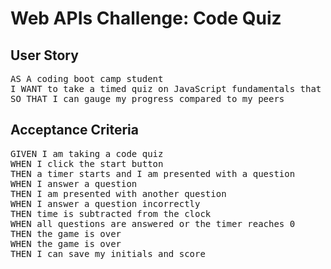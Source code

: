 # Web APIs Challenge: Code Quiz

## User Story
<pre>
AS A coding boot camp student
I WANT to take a timed quiz on JavaScript fundamentals that stores high scores
SO THAT I can gauge my progress compared to my peers
</pre>

## Acceptance Criteria
<pre>
GIVEN I am taking a code quiz
WHEN I click the start button
THEN a timer starts and I am presented with a question
WHEN I answer a question
THEN I am presented with another question
WHEN I answer a question incorrectly
THEN time is subtracted from the clock
WHEN all questions are answered or the timer reaches 0
THEN the game is over
WHEN the game is over
THEN I can save my initials and score
</pre>